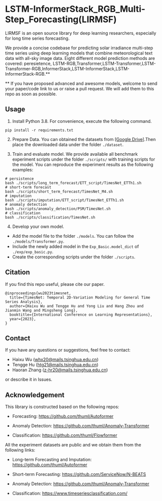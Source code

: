 # LSTM-InformerStack_RGB_Multi-Step_Forecasting(LIRMSF)
LIRMSF is an open source library for deep learning researchers, especially for long time series forecasting.

We provide a concise codebase for predicting solar irradiance multi-step time series using deep learning models that combine meteorological text data with all-sky image data. Eight different model prediction methods are covered: peresietence, LSTM-RGB,Transformer,LSTM-Transformer,LSTM-Transformer-RGB,InformerStack,LSTM-InformerStack,LSTM- InformerStack-RGB.**

** If you have proposed advanced and awesome models, welcome to send your paper/code link to us or raise a pull request. We will add them to this repo as soon as possible.


## Usage

1. Install Python 3.8. For convenience, execute the following command.

```
pip install -r requirements.txt
```

2. Prepare Data. You can obtained the datasets from [[Google Drive]](https://drive.google.com/drive/folders/1ASQF064ZEAAqWNIUc1-F0vPPQ01eMxKo?usp=sharing).Then place the downloaded data under the folder `./dataset`. 

3. Train and evaluate model. We provide available all benchmark experiment scripts under the folder `./scripts/` with training scripts for the model. You can reproduce the experiment results as the following examples:

```
# persistence
bash ./scripts/long_term_forecast/ETT_script/TimesNet_ETTh1.sh
# short-term forecast
bash ./scripts/short_term_forecast/TimesNet_M4.sh
# imputation
bash ./scripts/imputation/ETT_script/TimesNet_ETTh1.sh
# anomaly detection
bash ./scripts/anomaly_detection/PSM/TimesNet.sh
# classification
bash ./scripts/classification/TimesNet.sh
```

4. Develop your own model.

- Add the model file to the folder `./models`. You can follow the `./models/Transformer.py`.
- Include the newly added model in the `Exp_Basic.model_dict` of  `./exp/exp_basic.py`.
- Create the corresponding scripts under the folder `./scripts`.

## Citation

If you find this repo useful, please cite our paper.

```
@inproceedings{wu2023timesnet,
  title={TimesNet: Temporal 2D-Variation Modeling for General Time Series Analysis},
  author={Haixu Wu and Tengge Hu and Yong Liu and Hang Zhou and Jianmin Wang and Mingsheng Long},
  booktitle={International Conference on Learning Representations},
  year={2023},
}
```

## Contact
If you have any questions or suggestions, feel free to contact:

- Haixu Wu (whx20@mails.tsinghua.edu.cn)
- Tengge Hu (htg21@mails.tsinghua.edu.cn)
- Haoran Zhang (z-hr20@mails.tsinghua.edu.cn)

or describe it in Issues.

## Acknowledgement

This library is constructed based on the following repos:

- Forecasting: https://github.com/thuml/Autoformer

- Anomaly Detection: https://github.com/thuml/Anomaly-Transformer

- Classification: https://github.com/thuml/Flowformer

All the experiment datasets are public and we obtain them from the following links:

- Long-term Forecasting and Imputation: https://github.com/thuml/Autoformer

- Short-term Forecasting: https://github.com/ServiceNow/N-BEATS

- Anomaly Detection: https://github.com/thuml/Anomaly-Transformer

- Classification: https://www.timeseriesclassification.com/
